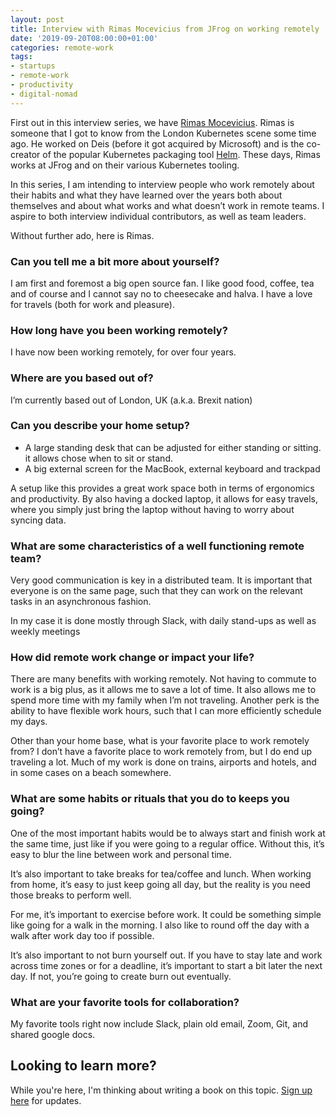 ```yaml
---
layout: post
title: Interview with Rimas Mocevicius from JFrog on working remotely
date: '2019-09-20T08:00:00+01:00'
categories: remote-work
tags:
- startups
- remote-work
- productivity
- digital-nomad
---
```


First out in this interview series, we have [Rimas Mocevicius](https://twitter.com/rimusz). Rimas is someone that I got to know from the London Kubernetes scene some time ago. He worked on Deis (before it got acquired by Microsoft) and is the co-creator of the popular Kubernetes packaging tool [Helm](https://helm.sh/). These days, Rimas works at JFrog and on their various Kubernetes tooling.

In this series, I am intending to interview people who work remotely about their habits and what they have learned over the years both about themselves and about what works and what doesn’t work in remote teams. I aspire to both interview individual contributors, as well as team leaders.

Without further ado, here is Rimas.

### Can you tell me a bit more about yourself?

I am first and foremost a big open source fan. I like good food, coffee, tea and of course and I cannot say no to cheesecake and halva. I have a love for travels (both for work and pleasure).

### How long have you been working remotely?

I have now been working remotely, for over four years.

### Where are you based out of?

I’m currently based out of London, UK (a.k.a. Brexit nation)

### Can you describe your home setup?

* A large standing desk that can be adjusted for either standing or sitting. it allows chose when to sit or stand.
* A big external screen for the MacBook, external keyboard and trackpad

A setup like this provides a great work space both in terms of ergonomics and productivity. By also having a docked laptop, it allows for easy travels, where you simply just bring the laptop without having to worry about syncing data.

### What are some characteristics of a well functioning remote team?

Very good communication is key in a distributed team. It is important that everyone is on the same page, such that they can work on the relevant tasks in an asynchronous fashion.

In my case it is done mostly through Slack, with daily stand-ups as well as weekly meetings

### How did remote work change or impact your life?

There are many benefits with working remotely. Not having to commute to work is a big plus, as it allows me to save a lot of time. It also allows me to spend more time with my family when I’m not traveling. Another perk is the ability to have flexible work hours, such that I can more efficiently schedule my days.

Other than your home base, what is your favorite place to work remotely from?
I don’t have a favorite place to work remotely from, but I do end up traveling a lot. Much of my work is done on trains, airports and hotels, and in some cases on a beach somewhere.

### What are some habits or rituals that you do to keeps you going?

One of the most important habits would be to always start and finish work at the same time, just like if you were going to a regular office. Without this, it’s easy to blur the line between work and personal time.

It’s also important to take breaks for tea/coffee and lunch. When working from home, it’s easy to just keep going all day, but the reality is you need those breaks to perform well.

For me, it’s important to exercise before work. It could be something simple like going for a walk in the morning. I also like to round off the day with a walk after work day too if possible.

It’s also important to not burn yourself out. If you have to stay late and work across time zones or for a deadline, it’s important to start a bit later the next day. If not, you’re going to create burn out eventually.

### What are your favorite tools for collaboration?

My favorite tools right now include Slack, plain old email, Zoom, Git, and shared google docs.

## Looking to learn more?

While you're here, I'm thinking about writing a book on this topic. [Sign up here](http://eepurl.com/gtzNfb) for updates.
